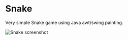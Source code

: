 # Snake
Very simple Snake game using Java awt/swing painting.

![Snake screenshot](https://i.imgur.com/6xhm5jM.png)
